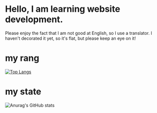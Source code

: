 # Hello, I am learning website development.
Please enjoy the fact that I am not good at English, so I use a translator.
I haven't decorated it yet, so it's flat, but please keep an eye on it!
# my rang
[![Top Langs](https://github-readme-stats.vercel.app/api/top-langs/?username=toritomodachi&layout=donut)](https://github.com/anuraghazra/github-readme-stats)
# my state
![Anurag's GitHub stats](https://github-readme-stats.vercel.app/api?username=toritomodachi&theme=aura_dark&show_icons=true)
